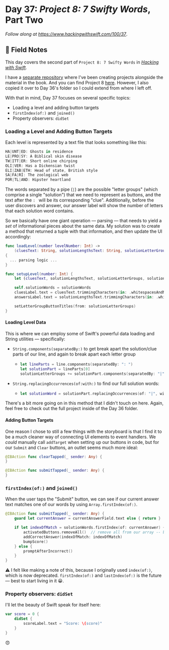 # Day 37: _Project 8: 7 Swifty Words_, Part Two

_Follow along at https://www.hackingwithswift.com/100/37_.


## 📒 Field Notes

This day covers the second part of `Project 8: 7 Swifty Words` in _[Hacking with Swift](https://www.hackingwithswift.com/read/8)_.

I have a [separate repository](https://github.com/CypherPoet/book--hacking-with-swift) where I've been creating projects alongside the material in the book. And you can find Project 8 [here](https://github.com/CypherPoet/book--hacking-with-swift/tree/master/08-seven-swifty-words/Seven%20Swifty%20Words). However, I also copied it over to Day 36's folder so I could extend from where I left off.

With that in mind, Day 37 focuses on several specific topics:

- Loading a level and adding button targets
- `firstIndex(of:)` and `joined()`
- Property observers: `didSet`


### Loading a Level and Adding Button Targets

Each level is represented by a text file that looks something like this:

```swift
HA|UNT|ED: Ghosts in residence
LE|PRO|SY: A Biblical skin disease
TW|ITT|ER: Short online chirping
OLI|VER: Has a Dickensian twist
ELI|ZAB|ETH: Head of state, British style
SA|FA|RI: The zoological web
POR|TL|AND: Hipster heartland
```

The words separated by a pipe (`|`) are the possible "letter groups" (which comprise a single "solution") that we need to represent as buttons,
and the text after the `: ` will be its corresponding "clue". Additionally, before the user discovers and answer, our answer label will show the number of letters that each solution word contains.

So we basically have one giant operation &mdash; parsing &mdash; that needs to yield a _set_ of informational pieces about the same data. My solution was to create a method that returned a tuple with that information, and then update the UI accordingly:

```swift
func loadLevel(number levelNumber: Int) ->
    (cluesText: String, solutionLengthsText: String, solutionLetterGroups: [String], solutionWords: [String])
{
  ... parsing logic ...
}
```

```swift
func setupLevel(number: Int) {
    let (cluesText, solutionLengthsText, solutionLetterGroups, solutionWords) = loadLevel(number: number)

    self.solutionWords = solutionWords
    cluesLabel.text = cluesText.trimmingCharacters(in: .whitespacesAndNewlines)
    answersLabel.text = solutionLengthsText.trimmingCharacters(in: .whitespacesAndNewlines)

    setLetterGroupButtonTitles(from: solutionLetterGroups)
}
```

#### Loading Level Data


This is where we can employ some of Swift's powerful data loading and String utilities &mdash; specifically:

- `String.components(separatedBy:)` to get break apart the solution/clue parts of our line, and again to break apart each letter group
    - ```swift
      let lineParts = line.components(separatedBy: ": ")
      let solutionPart = lineParts[0]
      solutionLetterGroups += solutionPart.components(separatedBy: "|")
      ```
- `String.replacingOccurrences(of:with:)` to find our full solution words:
    - ```swift
      let solutionWord = solutionPart.replacingOccurrences(of: "|", with: "")
      ```

There's a bit more going on in this method that I didn't touch on here. Again, feel free to check out the full project inside of the Day 36 folder.

#### Adding Button Targets

One reason I chose to still a few things with the storyboard is that I find it to be a much cleaner way of connecting UI elements to event handlers. We _could_ manually call `addTarget` when setting up our buttons in code, but for our `Submit` and `Clear` buttons, an outlet seems much more ideal:

```swift
@IBAction func clearTapped(_ sender: Any) {
}

@IBAction func submitTapped(_ sender: Any) {
}
```


### `firstIndex(of:)` and `joined()`

When the user taps the "Submit" button, we can see if our current answer text matches one of our words by using `Array.firstIndex(of:)`.

```swift
@IBAction func submitTapped(_ sender: Any) {
    guard let currentAnswer = currentAnswerField.text else { return }

    if let indexOfMatch = solutionWords.firstIndex(of: currentAnswer) {
        activatedButtons.removeAll()  // remove all from our array -- but keep them "hidden" on the UI
        addCorrectAnswer(indexOfMatch: indexOfMatch)
        bumpScore()
    } else {
        promptAfterIncorrect()
    }
}
```

⚠️ I felt like making a note of this, because I originally used `index(of:)`, which is now deprecated. `firstIndex(of:)` and `lastIndex(of:)` is the future &mdash; best to start living in it 😀.


### Property observers: `didSet`

I'll let the beauty of Swift speak for itself here:

```swift
var score = 0 {
    didSet {
        scoreLabel.text = "Score: \(score)"
    }
}
```

😍
